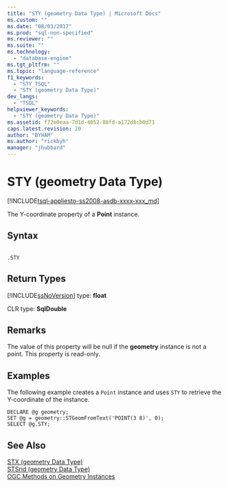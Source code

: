 ```yaml
---
title: "STY (geometry Data Type) | Microsoft Docs"
ms.custom: ""
ms.date: "08/03/2017"
ms.prod: "sql-non-specified"
ms.reviewer: ""
ms.suite: ""
ms.technology: 
  - "database-engine"
ms.tgt_pltfrm: ""
ms.topic: "language-reference"
f1_keywords: 
  - "STY_TSQL"
  - "STY (geometry Data Type)"
dev_langs: 
  - "TSQL"
helpviewer_keywords: 
  - "STY (geometry Data Type)"
ms.assetid: f72e0eaa-7d1d-4052-88fd-a172d8cb0d71
caps.latest.revision: 20
author: "BYHAM"
ms.author: "rickbyh"
manager: "jhubbard"
---
```

# STY (geometry Data Type)
[!INCLUDE[tsql-appliesto-ss2008-asdb-xxxx-xxx_md](../../includes/tsql-appliesto-ss2008-asdb-xxxx-xxx-md.md)]

The Y-coordinate property of a **Point** instance.
  
## Syntax  
  
```  
  
.STY  
```  
  
## Return Types  
 [!INCLUDE[ssNoVersion](../../includes/ssnoversion-md.md)] type: **float**  
  
 CLR type: **SqlDouble**  
  
## Remarks  
 The value of this property will be null if the **geometry** instance is not a point. This property is read-only.  
  
## Examples  
 The following example creates a `Point` instance and uses `STY` to retrieve the Y-coordinate of the instance.  
  
```  
DECLARE @g geometry;  
SET @g = geometry::STGeomFromText('POINT(3 8)', 0);  
SELECT @g.STY;  
```  
  
## See Also  
 [STX &#40;geometry Data Type&#41;](../../t-sql/spatial-geometry/stx-geometry-data-type.md)   
 [STSrid &#40;geometry Data Type&#41;](../../t-sql/spatial-geometry/stsrid-geometry-data-type.md)   
 [OGC Methods on Geometry Instances](../../t-sql/spatial-geometry/ogc-methods-on-geometry-instances.md)  
  
  

